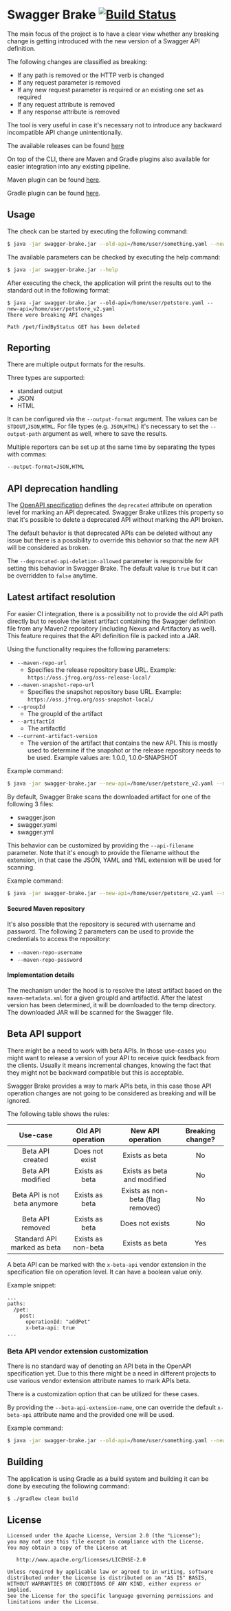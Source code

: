 # Swagger Brake [![Build Status](https://travis-ci.com/redskap/swagger-brake.svg?branch=master)](https://travis-ci.com/redskap/swagger-brake)
The main focus of the project is to have a clear view whether any breaking change
is getting introduced with the new version of a Swagger API definition.

The following changes are classified as breaking:
- If any path is removed or the HTTP verb is changed
- If any request parameter is removed
- If any new request parameter is required or an existing one set as required 
- If any request attribute is removed
- If any response attribute is removed

The tool is very useful in case it's necessary not to introduce any backward
incompatible API change unintentionally.

The available releases can be found [here](https://github.com/redskap/swagger-brake/releases)

On top of the CLI, there are Maven and Gradle plugins also available for 
easier integration into any existing pipeline.

Maven plugin can be found [here](https://github.com/redskap/swagger-brake-maven-plugin).

Gradle plugin can be found [here](https://github.com/redskap/swagger-brake-gradle).

## Usage
The check can be started by executing the following command:
```bash
$ java -jar swagger-brake.jar --old-api=/home/user/something.yaml --new-api=/home/user/something_v2.yaml [parameters]
```
The available parameters can be checked by executing the help command:
```bash
$ java -jar swagger-brake.jar --help
```
After executing the check, the application will print the results out to the standard out
in the following format:
```text
$ java -jar swagger-brake.jar --old-api=/home/user/petstore.yaml --new-api=/home/user/petstore_v2.yaml
There were breaking API changes

Path /pet/findByStatus GET has been deleted
```

## Reporting
There are multiple output formats for the results. 

Three types are supported:
- standard output
- JSON
- HTML

It can be configured via the `--output-format` argument. The values can be `STDOUT`,`JSON`,`HTML`.
For file types (e.g. `JSON`,`HTML`) it's necessary to set the `--output-path` argument as well, where
to save the results.

Multiple reporters can be set up at the same time by separating the types with commas:
```bash
--output-format=JSON,HTML
```

## API deprecation handling
The [OpenAPI specification](https://swagger.io/specification/#fixed-fields-8) 
defines the `deprecated` attribute on operation level for marking an API deprecated. 
Swagger Brake utilizes this property so that it's possible to delete a deprecated API 
without marking the API broken.

The default behavior is that deprecated APIs can be deleted without any issue but there is
a possibility to override this behavior so that the new API will be considered as broken.

The `--deprecated-api-deletion-allowed` parameter is responsible for setting this behavior
in Swagger Brake. The default value is `true` but it can be overridden to `false` anytime. 

## Latest artifact resolution
For easier CI integration, there is a possibility not to provide the old API path directly 
but to resolve the latest artifact containing the Swagger definition file from any Maven2
repository (including Nexus and Artifactory as well). This feature requires that 
the API definition file is packed into a JAR.

Using the functionality requires the following parameters:
- `--maven-repo-url`
  - Specifies the release repository base URL. Example: `https://oss.jfrog.org/oss-release-local/`
- `--maven-snapshot-repo-url`
  - Specifies the snapshot repository base URL. Example: `https://oss.jfrog.org/oss-snapshot-local/`
- `--groupId`
  - The groupId of the artifact 
- `--artifactId`
  - The artifactId
- `--current-artifact-version`
  - The version of the artifact that contains the new API. This is mostly used to determine if the snapshot
  or the release repository needs to be used. Example values are: 1.0.0, 1.0.0-SNAPSHOT

Example command:
```bash
$ java -jar swagger-brake.jar --new-api=/home/user/petstore_v2.yaml --maven-repo-url=https://oss.jfrog.org/oss-snapshot-local --maven-snapshot-repo-url=https://oss.jfrog.org/oss-snapshot-local --groupId=com.example --artifactId=petstore-api --current-artifact-version=1.0.0-SNAPSHOT
```

By default, Swagger Brake scans the downloaded artifact for one of the following 3 files:
- swagger.json
- swagger.yaml
- swagger.yml

This behavior can be customized by providing the `--api-filename` parameter.
Note that it's enough to provide the filename without the extension, in that case the JSON, YAML and YML
extension will be used for scanning.

Example command:
```bash
$ java -jar swagger-brake.jar --new-api=/home/user/petstore_v2.yaml --maven-repo-url=https://oss.jfrog.org/oss-snapshot-local --maven-snapshot-repo-url=https://oss.jfrog.org/oss-snapshot-local --groupId=com.example --artifactId=petstore-api --current-artifact-version=1.0.0-SNAPSHOT --api-filename=something.yaml
```

#### Secured Maven repository
It's also possible that the repository is secured with username and password. The following
2 parameters can be used to provide the credentials to access the repository:
- `--maven-repo-username`
- `--maven-repo-password`

#### Implementation details
The mechanism under the hood is to resolve the latest artifact based on the `maven-metadata.xml`
for a given groupId and artifactId. After the latest version has been determined, it will be 
downloaded to the temp directory. The downloaded JAR will be scanned for the Swagger file.

## Beta API support
There might be a need to work with beta APIs. In those use-cases you might want to release a version of your API
to receive quick feedback from the clients. Usually it means incremental changes, knowing the fact that
they might not be backward compatible but this is acceptable.

Swagger Brake provides a way to mark APIs beta, in this case those API operation changes are not going to be 
considered as breaking and will be ignored.

The following table shows the rules:

| Use-case                     | Old API operation  | New API operation                 | Breaking change?  |
|:----------------------------:|:------------------:|:---------------------------------:|:-----------------:|
| Beta API created             | Does not exist     | Exists as beta                    | No                |
| Beta API modified            | Exists as beta     | Exists as beta and modified       | No                |
| Beta API is not beta anymore | Exists as beta     | Exists as non-beta (flag removed) | No                |
| Beta API removed             | Exists as beta     | Does not exists                   | No                |
| Standard API marked as beta  | Exists as non-beta | Exists as beta                    | Yes               |

A beta API can be marked with the `x-beta-api` vendor extension in the specification file on
operation level. It can have a boolean value only.

Example snippet:

```text
...
paths:
  /pet:
    post:
      operationId: "addPet"
      x-beta-api: true
...
```

### Beta API vendor extension customization
There is no standard way of denoting an API beta in the OpenAPI specification yet. Due to this
there might be a need in different projects to use various vendor extension attribute names
to mark APIs beta.

There is a customization option that can be utilized for these cases.

By providing the `--beta-api-extension-name`, one can override the default `x-beta-api` attribute name
and the provided one will be used.

Example command:

```bash
$ java -jar swagger-brake.jar --old-api=/home/user/something.yaml --new-api=/home/user/something_v2.yaml --beta-api-extension-name=x-custom-beta-attributes
```

## Building
The application is using Gradle as a build system and building it can be done 
by executing the following command:
```bash
$ ./gradlew clean build
```

## License
```text
Licensed under the Apache License, Version 2.0 (the "License");
you may not use this file except in compliance with the License.
You may obtain a copy of the License at

   http://www.apache.org/licenses/LICENSE-2.0

Unless required by applicable law or agreed to in writing, software
distributed under the License is distributed on an "AS IS" BASIS,
WITHOUT WARRANTIES OR CONDITIONS OF ANY KIND, either express or implied.
See the License for the specific language governing permissions and
limitations under the License.
```
